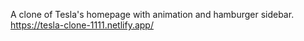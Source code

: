 A clone of Tesla's homepage with animation and hamburger sidebar.
https://tesla-clone-1111.netlify.app/
